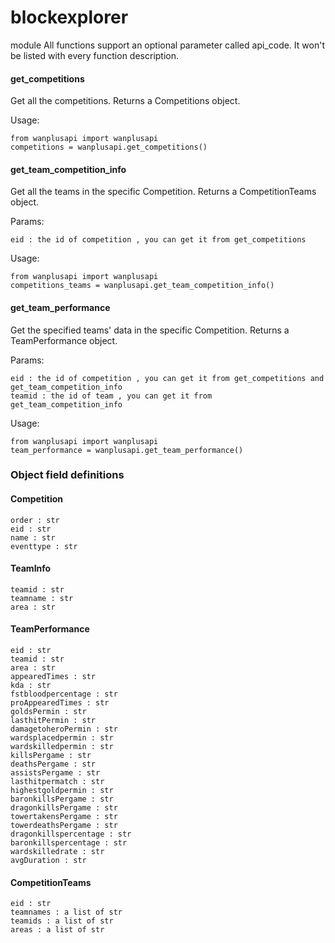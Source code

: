 # blockexplorer

module All functions support an optional parameter called api_code. It won't be listed with every function description.

#### get_competitions

Get all the competitions. Returns a Competitions object.

Usage:

```
from wanplusapi import wanplusapi
competitions = wanplusapi.get_competitions()
```

#### get_team_competition_info

Get all the teams in the specific Competition. Returns a CompetitionTeams object.

Params:

```
eid : the id of competition , you can get it from get_competitions
```

Usage:

```
from wanplusapi import wanplusapi
competitions_teams = wanplusapi.get_team_competition_info()
```

#### get_team_performance

Get the specified teams' data in the specific Competition. Returns a TeamPerformance object.

Params:

```
eid : the id of competition , you can get it from get_competitions and get_team_competition_info
teamid : the id of team , you can get it from get_team_competition_info
```

Usage:

```
from wanplusapi import wanplusapi
team_performance = wanplusapi.get_team_performance()
```

### Object field definitions

#### Competition

```
order : str
eid : str
name : str
eventtype : str
```

#### TeamInfo

```
teamid : str
teamname : str
area : str
```

#### TeamPerformance

```
eid : str
teamid : str
area : str
appearedTimes : str
kda : str
fstbloodpercentage : str
proAppearedTimes : str
goldsPermin : str
lasthitPermin : str
damagetoheroPermin : str
wardsplacedpermin : str
wardskilledpermin : str
killsPergame : str
deathsPergame : str
assistsPergame : str
lasthitpermatch : str
highestgoldpermin : str
baronkillsPergame : str
dragonkillsPergame : str
towertakensPergame : str
towerdeathsPergame : str
dragonkillspercentage : str
baronkillspercentage : str
wardskilledrate : str
avgDuration : str
```

#### CompetitionTeams

```
eid : str
teamnames : a list of str
teamids : a list of str
areas : a list of str
```
